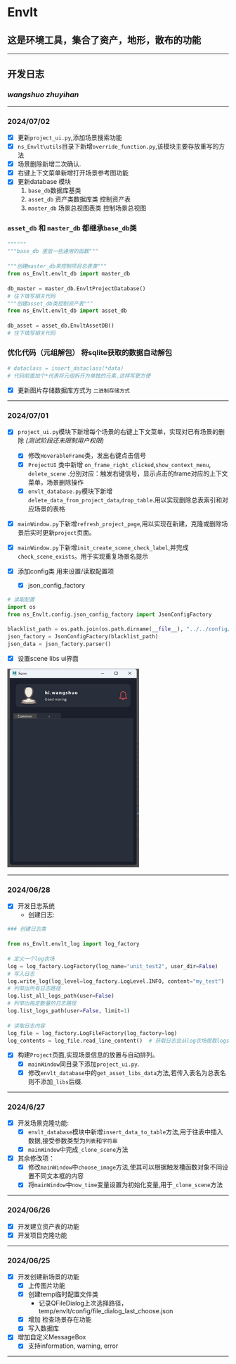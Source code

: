 # Envlt

## 这是环境工具，集合了资产，地形，散布的功能

***

## 开发日志

### _wangshuo_  _zhuyihan_

***

### 2024/07/02

- [x] 更新`project_ui.py`,添加场景搜索功能
- [x] `ns_Envlt\utils`目录下新增`override_function.py`,该模块主要存放重写的方法
- [x] 场景删除新增二次确认.
- [x] 右键上下文菜单新增打开场景参考图功能
- [x] 更新database 模块
    1. `base_db`数据库基类
    2. `asset_db` 资产类数据库类 控制资产表
    3. `master_db` 场景总视图表类 控制场景总视图

### `asset_db` 和 `master_db` 都继承`base_db`类

```python
""""""
"""base_db 里放一些通用的函数"""

"""创建master_db来控制项目总表类"""
from ns_Envlt.envlt_db import master_db

db_master = master_db.EnvltProjectDatabase()
# 往下填写相关代码
"""创建asset_db类控制资产表"""
from ns_Envlt.envlt_db import asset_db

db_asset = asset_db.EnvltAssetDB()
# 往下填写相关代码
```

### 优化代码（元组解包） 将sqlite获取的数据自动解包

```python
# dataclass = insert_dataclass(*data)
# 代码前面加个*代表将元组拆开为单独的元素,这样写更方便
```

- [x]  更新图片存储数据库方式为 `二进制存储方式`

***

### 2024/07/01

- [x] `project_ui.py`模块下新增每个场景的右键上下文菜单，实现对已有场景的删除 _(测试阶段还未限制用户权限)_
    - [x] 修改`HoverableFrame`类，发出右键点击信号
    - [x] `ProjectUI` 类中新增 `on_frame_right_clicked`,`show_context_menu`, `delete_scene`
      .分别对应：触发右键信号，显示点击的frame对应的上下文菜单，场景删除操作
    - [x] `envlt_database.py`模块下新增`delete_data_from_project_data`,`drop_table`.用以实现删除总表索引和对应场景的表格
- [x] `mainWindow.py`下新增`refresh_project_page`,用以实现在新建，克隆或删除场景后实时更新`project`页面。
- [x] `mainWindow.py`下新增`init_create_scene_check_label`,并完成`check_scene_exists`。用于实现重复场景名提示

- [x] 添加config类 用来设置/读取配置项 
    - [x] json_config_factory

```python
# 读取配置
import os
from ns_Envlt.config.json_config_factory import JsonConfigFactory

blacklist_path = os.path.join(os.path.dirname(__file__), "../../config/blacklist.json")
json_factory = JsonConfigFactory(blacklist_path)
json_data = json_factory.parser()
```

- [x] 设置scene libs ui界面

<img src="resources/scene_lib.png" width=300px>

***

### 2024/06/28

- [x] 开发日志系统
    - 创建日志:

```python
### 创建日志类

from ns_Envlt.envlt_log import log_factory

# 定义一个log农场
log = log_factory.LogFactory(log_name="unit_test2", user_dir=False)
# 写入日志
log.write_log(log_level=log_factory.LogLevel.INFO, content="my_test")
# 列举出所有日志路径
log.list_all_logs_path(user=False)
# 列举出指定数量的日志路径
log.list_logs_path(user=False, limit=1)

# 读取日志内容
log_file = log_factory.LogFileFactory(log_factory=log)
log_contents = log_file.read_line_content()  # 获取日志会从log农场提取logs_path_list的属性
```

- [x] 构建`Project`页面,实现场景信息的放置与自动排列。
    - [x] `mainWindow`同目录下添加`project_ui.py`.
    - [x] 修改`envlt_database`中的`get_asset_libs_data`方法,若传入表名为总表名则不添加`_libs`后缀.

***

### 2024/6/27

- [x] 开发场景克隆功能:
    - [x] `envlt_database`模块中新增`insert_data_to_table`方法,用于往表中插入数据,接受参数类型为`列表`和`字符串`
    - [x] `mainWindow`中完成`_clone_scene`方法
- [x] 其余修改项：
    - [x] 修改`mainWindow`中`choose_image`方法,使其可以根据触发槽函数对象不同设置不同文本框的内容
    - [x] 将`mainWindow`中`now_time`变量设置为初始化变量,用于`_clone_scene`方法

***

### 2024/06/26

- [x] 开发建立资产表的功能
- [x] 开发项目克隆功能

***

### 2024/06/25

- [x] 开发创建新场景的功能
    - [x] 上传图片功能
    - [x] 创建temp临时配置文件类
        - 记录QFileDialog上次选择路径，temp/envlt/config/file_dialog_last_choose.json
    - [x] 增加 检查场景存在功能
    - [x] 写入数据库
- [x] 增加自定义MessageBox
    - [x] 支持information, warning, error

***




   